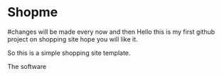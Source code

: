 # Shopme 
#changes will be made every now and then
Hello this is my first github project on shopping site hope you will like it.

So this is a simple shopping site template.

The software 
